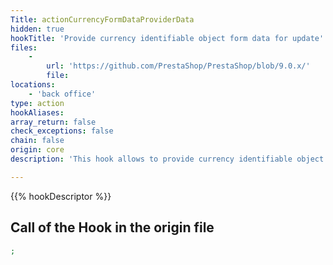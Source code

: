 ```yaml
---
Title: actionCurrencyFormDataProviderData
hidden: true
hookTitle: 'Provide currency identifiable object form data for update'
files:
    -
        url: 'https://github.com/PrestaShop/PrestaShop/blob/9.0.x/'
        file: 
locations:
    - 'back office'
type: action
hookAliases: 
array_return: false
check_exceptions: false
chain: false
origin: core
description: 'This hook allows to provide currency identifiable object form data which will prefill the form in update/edition page'

---
```


{{% hookDescriptor %}}

## Call of the Hook in the origin file

```php
;
```

